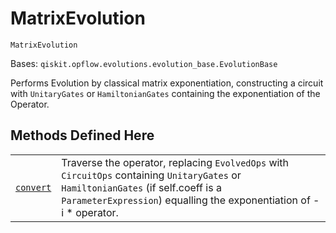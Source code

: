 # MatrixEvolution

<span id="undefined" />

`MatrixEvolution`

Bases: `qiskit.opflow.evolutions.evolution_base.EvolutionBase`

Performs Evolution by classical matrix exponentiation, constructing a circuit with `UnitaryGates` or `HamiltonianGates` containing the exponentiation of the Operator.

## Methods Defined Here

|                                                                                                                                                                   |                                                                                                                                                                                                            |
| ----------------------------------------------------------------------------------------------------------------------------------------------------------------- | ---------------------------------------------------------------------------------------------------------------------------------------------------------------------------------------------------------- |
| [`convert`](qiskit.opflow.evolutions.MatrixEvolution.convert#qiskit.opflow.evolutions.MatrixEvolution.convert "qiskit.opflow.evolutions.MatrixEvolution.convert") | Traverse the operator, replacing `EvolvedOps` with `CircuitOps` containing `UnitaryGates` or `HamiltonianGates` (if self.coeff is a `ParameterExpression`) equalling the exponentiation of -i \* operator. |
